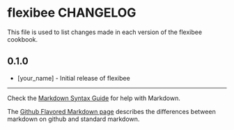 flexibee CHANGELOG
==================

This file is used to list changes made in each version of the flexibee cookbook.

0.1.0
-----
- [your_name] - Initial release of flexibee

- - -
Check the [Markdown Syntax Guide](http://daringfireball.net/projects/markdown/syntax) for help with Markdown.

The [Github Flavored Markdown page](http://github.github.com/github-flavored-markdown/) describes the differences between markdown on github and standard markdown.
